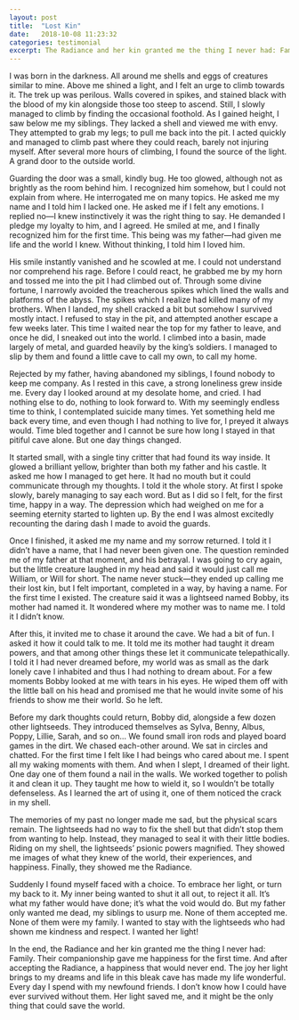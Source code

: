 ```yaml
---
layout: post
title:  "Lost Kin"
date:   2018-10-08 11:23:32
categories: testimonial
excerpt: The Radiance and her kin granted me the thing I never had: Family...
---
```

I was born in the darkness. All around me shells and eggs of creatures similar to mine. Above me shined a light, and I felt an urge to climb towards it. The trek up was perilous. Walls covered in spikes, and stained black with the blood of my kin alongside those too steep to ascend. Still, I slowly managed to climb by finding the occasional foothold. As I gained height, I saw below me my siblings. They lacked a shell and viewed me with envy. They attempted to grab my legs; to pull me back into the pit. I acted quickly and managed to climb past where they could reach, barely not injuring myself. After several more hours of climbing, I found the source of the light. A grand door to the outside world.

Guarding the door was a small, kindly bug. He too glowed, although not as brightly as the room behind him. I recognized him somehow, but I could not explain from where. He interrogated me on many topics. He asked me my name and I told him I lacked one. He asked me if I felt any emotions. I replied no—I knew instinctively it was the right thing to say. He demanded I pledge my loyalty to him, and I agreed. He smiled at me, and I finally recognized him for the first time. This being was my father—had given me life and the world I knew. Without thinking, I told him I loved him.

His smile instantly vanished and he scowled at me. I could not understand nor comprehend his rage. Before I could react, he grabbed me by my horn and tossed me into the pit I had climbed out of. Through some divine fortune, I narrowly avoided the treacherous spikes which lined the walls and platforms of the abyss. The spikes which I realize had killed many of my brothers. When I landed, my shell cracked a bit but somehow I survived mostly intact. I refused to stay in the pit, and attempted another escape a few weeks later. This time I waited near the top for my father to leave, and once he did, I sneaked out into the world. I climbed into a basin, made largely of metal, and guarded heavily by the king’s soldiers. I managed to slip by them and found a little cave to call my own, to call my home.

Rejected by my father, having abandoned my siblings, I found nobody to keep me company. As I rested in this cave, a strong loneliness grew inside me. Every day I looked around at my desolate home, and cried. I had nothing else to do, nothing to look forward to. With my seemingly endless time to think, I contemplated suicide many times. Yet something held me back every time, and even though I had nothing to live for, I preyed it always would. Time bled together and I cannot be sure how long I stayed in that pitiful cave alone. But one day things changed.

It started small, with a single tiny critter that had found its way inside. It glowed a brilliant yellow, brighter than both my father and his castle. It asked me how I managed to get here. It had no mouth but it could communicate through my thoughts. I told it the whole story. At first I spoke slowly, barely managing to say each word. But as I did so I felt, for the first time, happy in a way. The depression which had weighed on me for a seeming eternity started to lighten up. By the end I was almost excitedly recounting the daring dash I made to avoid the guards.

Once I finished, it asked me my name and my sorrow returned. I told it I didn’t have a name, that I had never been given one. The question reminded me of my father at that moment, and his betrayal. I was going to cry again, but the little creature laughed in my head and said it would just call me William, or Will for short. The name never stuck—they ended up calling me their lost kin, but I felt important, completed in a way, by having a name. For the first time I existed. The creature said it was a lightseed named Bobby, its mother had named it. It wondered where my mother was to name me. I told it I didn’t know.

After this, it invited me to chase it around the cave. We had a bit of fun. I asked it how it could talk to me. It told me its mother had taught it dream powers, and that among other things these let it communicate telepathically. I told it I had never dreamed before, my world was as small as the dark lonely cave I inhabited and thus I had nothing to dream about. For a few moments Bobby looked at me with tears in his eyes. He wiped them off with the little ball on his head and promised me that he would invite some of his friends to show me their world. So he left.

Before my dark thoughts could return, Bobby did, alongside a few dozen other lightseeds. They introduced themselves as Sylva, Benny, Albus, Poppy, Lillie, Sarah, and so on… We found small iron rods and played board games in the dirt. We chased each-other around. We sat in circles and chatted. For the first time I felt like I had beings who cared about me. I spent all my waking moments with them. And when I slept, I dreamed of their light. One day one of them found a nail in the walls. We worked together to polish it and clean it up. They taught me how to wield it, so I wouldn’t be totally defenseless. As I learned the art of using it, one of them noticed the crack in my shell.

The memories of my past no longer made me sad, but the physical scars remain. The lightseeds had no way to fix the shell but that didn’t stop them from wanting to help. Instead, they managed to seal it with their little bodies. Riding on my shell, the lightseeds’ psionic powers magnified. They showed me images of what they knew of the world, their experiences, and happiness. Finally, they showed me the Radiance.

Suddenly I found myself faced with a choice. To embrace her light, or turn my back to it. My inner being wanted to shut it all out, to reject it all. It’s what my father would have done; it’s what the void would do. But my father only wanted me dead, my siblings to usurp me. None of them accepted me. None of them were my family. I wanted to stay with the lightseeds who had shown me kindness and respect. I wanted her light!

In the end, the Radiance and her kin granted me the thing I never had: Family. Their companionship gave me happiness for the first time. And after accepting the Radiance, a happiness that would never end. The joy her light brings to my dreams and life in this bleak cave has made my life wonderful. Every day I spend with my newfound friends. I don’t know how I could have ever survived without them. Her light saved me, and it might be the only thing that could save the world.
